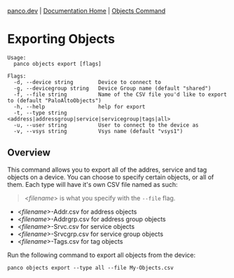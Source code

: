[panco.dev](https://panco.dev) \| [Documentation Home](https://panco.dev/docs.html) \| [Objects Command](https://panco.dev/objects.html)

# Exporting Objects

```
Usage:
  panco objects export [flags]

Flags:
  -d, --device string        Device to connect to
  -g, --devicegroup string   Device Group name (default "shared")
  -f, --file string          Name of the CSV file you'd like to export to (default "PaloAltoObjects")
  -h, --help                 help for export
  -t, --type string          <address|addressgroup|service|servicegroup|tags|all>
  -u, --user string          User to connect to the device as
  -v, --vsys string          Vsys name (default "vsys1")
  ```

## Overview

This command allows you to export all of the addres, service and tag objects on a device. You can choose to specify
certain objects, or all of them. Each type will have it's own CSV file named as such:

> <_filename_> is what you specify with the `--file` flag.

* <_filename_>-Addr.csv for address objects
* <_filename_>-Addrgrp.csv for address group objects
* <_filename_>-Srvc.csv for service objects
* <_filename_>-Srvcgrp.csv for service group objects
* <_filename_>-Tags.csv for tag objects

Run the following command to export all objects from the device:

```
panco objects export --type all --file My-Objects.csv
```
